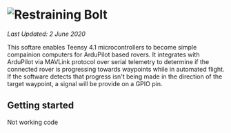 
![Restraining Bolt](https://github.com/bitdog-io/restraining_bolt/raw/pre-release/images/restraining_bolt.png)
==================

*Last Updated: 2 June 2020*


This softare enables Teensy 4.1 microcontrollers to become simple compainion computers 
for ArduPilot based rovers. It integrates with ArduPilot via MAVLink protocol over 
serial telemetry to determine if the connected rover is progressing towards waypoints 
while in automated flight. If the software detects that progress isn't being made in 
the direction of the target waypoint, a signal will be provide on a GPIO pin.


## Getting started
Not working code
